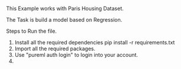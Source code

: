This Example works with Paris Housing Dataset.

The Task is build a model based on Regression.

Steps to Run the file.
1. Install all the required dependencies
    pip install -r requirements.txt
2. Import all the required packages.
3. Use "pureml auth login" to login into your account.
4. 